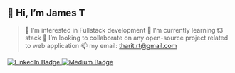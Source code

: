 ## 👋 Hi, I’m James T

> 👀 I’m interested in Fullstack development
> 🌱 I’m currently learning t3 stack
> 💞️ I’m looking to collaborate on any open-source project related to web application
> 📫 my email: tharit.rt@gmail.com

  <div id="badges">
    <a href="https://www.linkedin.com/in/tharit-rt/">
      <img src="https://img.shields.io/badge/LinkedIn-blue?style=for-the-badge&logo=linkedin&logoColor=white" alt="LinkedIn Badge"/>
    </a>
    <a href="https://medium.com/@tharit.rt">
      <img src="https://img.shields.io/badge/Medium-gray?style=for-the-badge&logo=medium&logoColor=white" alt="Medium Badge"/>
    </a>
  </div> 
  <!---
  james-tharit/james-tharit is a ✨ special ✨ repository because its `README.md` (this file) appears on your GitHub profile.
  You can click the Preview link to take a look at your changes.
  --->

